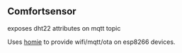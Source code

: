 
## Comfortsensor

exposes dht22 attributes on mqtt topic


Uses [homie](https://github.com/homieiot/homie-esp8266) to provide wifi/mqtt/ota on esp8266 devices. 



